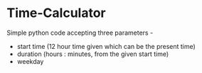 # Time-Calculator

Simple python code accepting three parameters - 
  - start time (12 hour time given which can be the present time)
  - duration (hours : minutes, from the given start time)
  - weekday

